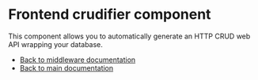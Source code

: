 
# Frontend crudifier component

This component allows you to automatically generate an HTTP CRUD web API wrapping your database.

* [Back to middleware documentation](/documentation/magic/)
* [Back to main documentation](/documentation/)
